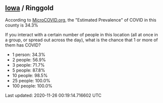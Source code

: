 
## [Iowa](/united-states/iowa) / Ringgold

According to [MicroCOVID.org](http://microcovid.org),
the "Estimated Prevalence" of COVID in this county is 34.3%

If you interact with a certain number of people in this location
(all at once in a group, or spread out across the day), what is the chance that
1 or more of them has COVID?

- 1 person: 34.3%
- 2 people: 56.9%
- 3 people: 71.7%
- 5 people: 87.8%
- 10 people: 98.5%
- 25 people: 100.0%
- 100 people: 100.0%

Last updated: 2020-11-26 00:19:14.716602 UTC
